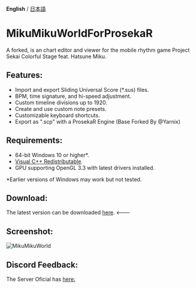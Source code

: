 **English** / [日本語](./README.ja.md)

# MikuMikuWorldForProsekaR
A forked, is an chart editor and viewer for the mobile rhythm game Project Sekai Colorful Stage feat. Hatsune Miku.

## Features:
- Import and export Sliding Universal Score (\*.sus) files.
- BPM, time signature, and hi-speed adjustment.
- Custom timeline divisions up to 1920.
- Create and use custom note presets.
- Customizable keyboard shortcuts.
- Export as ".scp" with a ProsekaR Engine (Base Forked By @Yarnix)

## Requirements:
- 64-bit Windows 10 or higher*.
- [Visual C++ Redistributable](https://aka.ms/vs/17/release/vc_redist.x64.exe).
- GPU supporting OpenGL 3.3 with latest drivers installed.

*Earlier versions of Windows may work but not tested.

## Download:
The latest version can be downloaded [here](https://github.com/Choccodrize/MikuMikuWorld/releases/tag/v3.4.1). <---

## Screenshot:
![MikuMikuWorld](https://github.com/crash5band/MikuMikuWorld/assets/44091782/ba9dbcdf-fa77-4b44-b5e3-2858a283fce0) 

## Discord Feedback:
The Server Oficial has [here:](https://discord.gg/FYMB5wgYDa)
